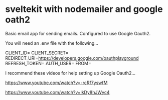 # sveltekit with nodemailer and google oath2

Basic email app for sending emails. Configured to use Google Oauth2.

You will need an .env file with the following...

CLIENT_ID=<your-value-from-google>
CLIENT_SECRET=<your-value-from-google>
REDIRECT_URI=https://developers.google.com/oauthplayground
REFRESH_TOKEN=<your-value-from-google>
AUTH_USER=<your-email>
FROM=<your-email>

I recommend these videos for help setting up Google Oauth2...

https://www.youtube.com/watch?v=-rcRf7yswfM

https://www.youtube.com/watch?v=lkDy8hJWyc4
